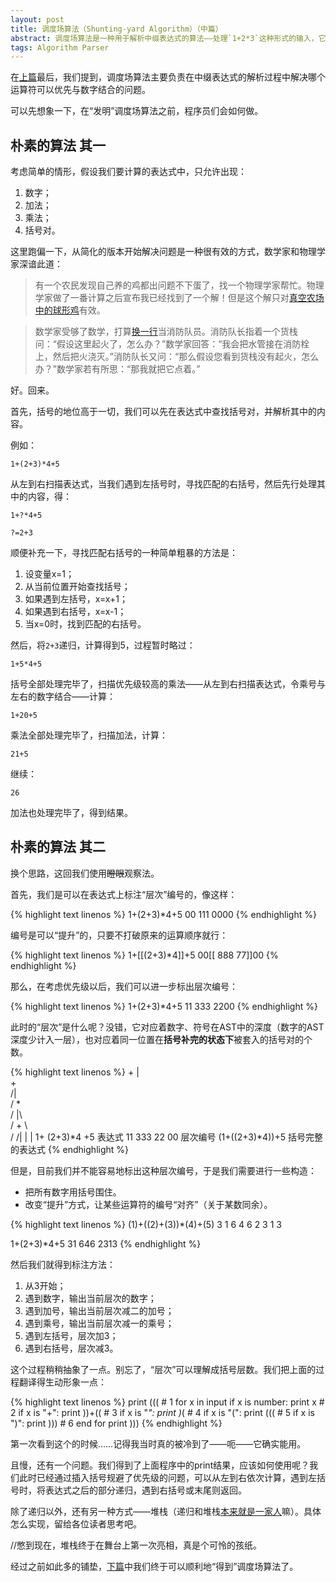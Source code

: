 ```yaml
---
layout: post
title: 调度场算法（Shunting-yard Algorithm）（中篇）
abstract: 调度场算法是一种用于解析中缀表达式的算法——处理`1+2*3`这种形式的输入，它可以用于输出后缀表达式或生成代码树（抽象代码树，AST）。
tags: Algorithm Parser
---
```


在[上篇](/2014/02/27/shunting-yard-algorithm.html)最后，我们提到，调度场算法主要负责在中缀表达式的解析过程中解决哪个运算符可以优先与数字结合的问题。

可以先想象一下，在“发明”调度场算法之前，程序员们会如何做。

朴素的算法 其一
---

考虑简单的情形，假设我们要计算的表达式中，只允许出现：

1. 数字；
2. 加法；
3. 乘法；
4. 括号对。

这里跑偏一下，从简化的版本开始解决问题是一种很有效的方式，数学家和物理学家深谙此道：

> 有一个农民发现自己养的鸡都出问题不下蛋了，找一个物理学家帮忙。物理学家做了一番计算之后宣布我已经找到了一个解！但是这个解只对[真空农场中的球形鸡](http://www.guokr.com/article/50289/)有效。

> 数学家受够了数学，打算[换一行](http://en.wikipedia.org/wiki/Newline)当消防队员。消防队长指着一个货栈问：“假设这里起火了，怎么办？”数学家回答：“我会把水管接在消防栓上，然后把火浇灭。”消防队长又问：“那么假设您看到货栈没有起火，怎么办？”数学家若有所思：“那我就把它点着。”

好。回来。

首先，括号的地位高于一切，我们可以先在表达式中查找括号对，并解析其中的内容。

例如：

`1+(2+3)*4+5`

从左到右扫描表达式，当我们遇到左括号时，寻找匹配的右括号，然后先行处理其中的内容，得：

`1+?*4+5`

`?=2+3`

顺便补充一下，寻找匹配右括号的一种简单粗暴的方法是：

1. 设变量x=1；
2. 从当前位置开始查找括号；
3. 如果遇到左括号，x=x+1；
4. 如果遇到右括号，x=x-1；
5. 当x=0时，找到匹配的右括号。

然后，将`2+3`递归，计算得到5，过程暂时略过：

`1+5*4+5`

括号全部处理完毕了，扫描优先级较高的乘法——从左到右扫描表达式，令乘号与左右的数字结合——计算：

`1+20+5`

乘法全部处理完毕了，扫描加法，计算：

`21+5`

继续：

`26`

加法也处理完毕了，得到结果。

朴素的算法 其二
---

换个思路，这回我们使用<del>瞪眼</del>观察法。

首先，我们是可以在表达式上标注“层次”编号的，像这样：

{% highlight text linenos %}
1+(2+3)*4+5
00 111 0000
{% endhighlight %}

编号是可以“提升”的，只要不打破原来的运算顺序就行：

{% highlight text linenos %}
1+[[(2+3)*4]]+5
00[[ 888 77]]00
{% endhighlight %}

那么，在考虑优先级以后，我们可以进一步标出层次编号：

{% highlight text linenos %}
1+(2+3)*4+5
11 333 2200
{% endhighlight %}

此时的“层次”是什么呢？没错，它对应着数字、符号在AST中的深度（数字的AST深度少计入一层），也对应着同一位置在**括号补完的状态下**被套入的括号对的个数。

{% highlight text linenos %}
       +
       |\
       + \
      /|  \
     / *   \
    /  |\   \
   /   + \   \
  /   /|  |   |
 1+ (2+3)*4  +5 表达式
 11  333 22  00 层次编号
(1+((2+3)*4))+5 括号完整的表达式
{% endhighlight %}

但是，目前我们并不能容易地标出这种层次编号，于是我们需要进行一些构造：

* 把所有数字用括号围住。
* 改变“提升”方式，让某些运算符的编号“对齐”（关于某数同余）。

{% highlight text linenos %}
(1)+((2)+(3))*(4)+(5)
 3 1  6 4 6  2 3 1 3

1+(2+3)*4+5
31 646 2313
{% endhighlight %}

然后我们就得到标注方法：

1. 从3开始；
2. 遇到数字，输出当前层次的数字；
3. 遇到加号，输出当前层次减二的加号；
4. 遇到乘号，输出当前层次减一的乘号；
5. 遇到左括号，层次加3；
6. 遇到右括号，层次减3。

这个过程稍稍抽象了一点。别忘了，“层次”可以理解成括号层数。我们把上面的过程翻译得生动形象一点：

{% highlight text linenos %}
print (((                       # 1
for x in input
    if x is number: print x     # 2
    if x is "+":    print ))+(( # 3
    if x is "*":    print )*(   # 4
    if x is "(":    print (((   # 5
    if x is ")":    print )))   # 6
end for
print )))
{% endhighlight %}

第一次看到这个的时候……记得我当时真的被冷到了——呃——它确实能用。

且慢，还有一个问题。我们得到了上面程序中的print结果，应该如何使用呢？我们此时已经通过插入括号规避了优先级的问题，可以从左到右依次计算，遇到左括号时，将表达式之后的部分递归，遇到右括号或末尾则返回。

除了递归以外，还有另一种方式——堆栈（递归和堆栈[本来就是一家人](http://stackoverflow.com/search?q=stack+overflow)嘛）。具体怎么实现，留给各位读者思考吧。

//憋到现在，堆栈终于在舞台上第一次亮相，真是个可怜的孩纸。

经过之前如此多的铺垫，[下篇](/2014/03/07/shunting-yard-algorithm-3.html)中我们终于可以顺利地“得到”调度场算法了。
